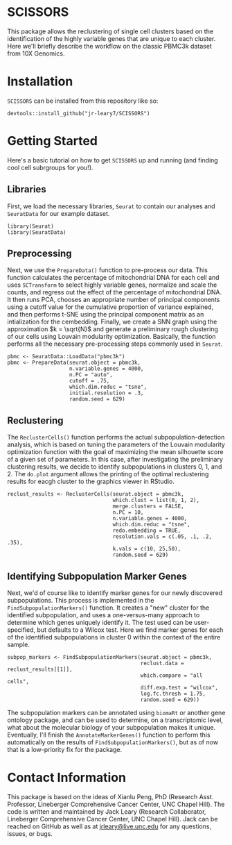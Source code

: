 # SCISSORS
This package allows the reclustering of single cell clusters based on the identification of the highly variable genes that are unique to each cluster. Here we'll briefly describe the workflow on the classic PBMC3k dataset from 10X Genomics. 

# Installation
`SCISSORS` can be installed from this repository like so:
```{r}
devtools::install_github("jr-leary7/SCISSORS")
```

# Getting Started
Here's a basic tutorial on how to get `SCISSORS` up and running (and finding cool cell subrgroups for you!). 
## Libraries
First, we load the necessary libraries, `Seurat` to contain our analyses and `SeuratData` for our example dataset.
```{r}
library(Seurat)
library(SeuratData)
```

## Preprocessing
Next, we use the `PrepareData()` function to pre-process our data. This function calculates the percentage of mitochondrial DNA for each cell and uses `SCTransform` to select highly variable genes, normalize and scale the counts, and regress out the effect of the percentage of mitochondrial DNA. It then runs PCA, chooses an appropriate number of principal components using a cutoff value for the cumulative proportion of variance explained, and then performs t-SNE using the principal component matrix as an intialization for the cembedding. Finally, we create a SNN graph using the approximation $k = \sqrt{N}$ and generate a preliminary rough clustering of our cells using Louvain modularity optimization. Basically, the function performs all the necessary pre-processing steps commonly used in `Seurat`. 
```{r}
pbmc <- SeuratData::LoadData("pbmc3k")
pbmc <- PrepareData(seurat.object = pbmc3k, 
                    n.variable.genes = 4000, 
                    n.PC = "auto", 
                    cutoff = .75, 
                    which.dim.reduc = "tsne", 
                    initial.resolution = .3, 
                    random.seed = 629)
```

## Reclustering
The `ReclusterCells()` function performs the actual subpopulation-detection analysis, which is based on tuning the parameters of the Louvain modularity optimization function with the goal of maximizing the mean silhouette score of a given set of parameters. In this case, after investigating the preliminary clustering results, we decide to identify subpopulations in clusters 0, 1, and 2. The `do.plot` argument allows the printing of the optimal reclustering results for eacgh cluster to the graphics viewer in RStudio. 
```{r}
reclust_results <- ReclusterCells(seurat.object = pbmc3k, 
                                  which.clust = list(0, 1, 2), 
                                  merge.clusters = FALSE, 
                                  n.PC = 10, 
                                  n.variable.genes = 4000, 
                                  which.dim.reduc = "tsne", 
                                  redo.embedding = TRUE, 
                                  resolution.vals = c(.05, .1, .2, .35), 
                                  k.vals = c(10, 25,50), 
                                  random.seed = 629)
```

## Identifying Subpopulation Marker Genes
Next, we'd of course like to identify marker genes for our newly discovered subpopulations. This process is implemented in the `FindSubpopulationMarkers()` function. It creates a "new" cluster for the identified subpopulation, and uses a one-versus-many approach to determine which genes uniquely identify it. The test used can be user-specified, but defaults to a Wilcox test. Here we find marker genes for each of the identified subpopulations in cluster 0 within the context of the entire sample.
```{r}
subpop_markers <- FindSubpopulationMarkers(seurat.object = pbmc3k, 
                                           reclust.data = reclust_results[[1]], 
                                           which.compare = "all cells", 
                                           diff.exp.test = "wilcox", 
                                           log.fc.thresh = 1.75, 
                                           random.seed = 629))
```

The subpopulation markers can be annotated using `biomaRt` or another gene ontology package, and can be used to determine, on a transcriptomic level, what about the molecular biology of your subpopulation makes it unique. Eventually, I'll finish the `AnnotateMarkerGenes()` function to perform this automatically on the results of `FindSubpopulationMarkers()`, but as of now that is a low-priority fix for the package. 

# Contact Information
This package is based on the ideas of Xianlu Peng, PhD (Research Asst. Professor, Lineberger Comprehensive Cancer Center, UNC Chapel Hill). The code is written and maintained by Jack Leary (Research Collaborator, Lineberger Comprehensive Cancer Center, UNC Chapel Hill). Jack can be reached on GitHub as well as at jrleary@live.unc.edu for any questions, issues, or bugs. 
